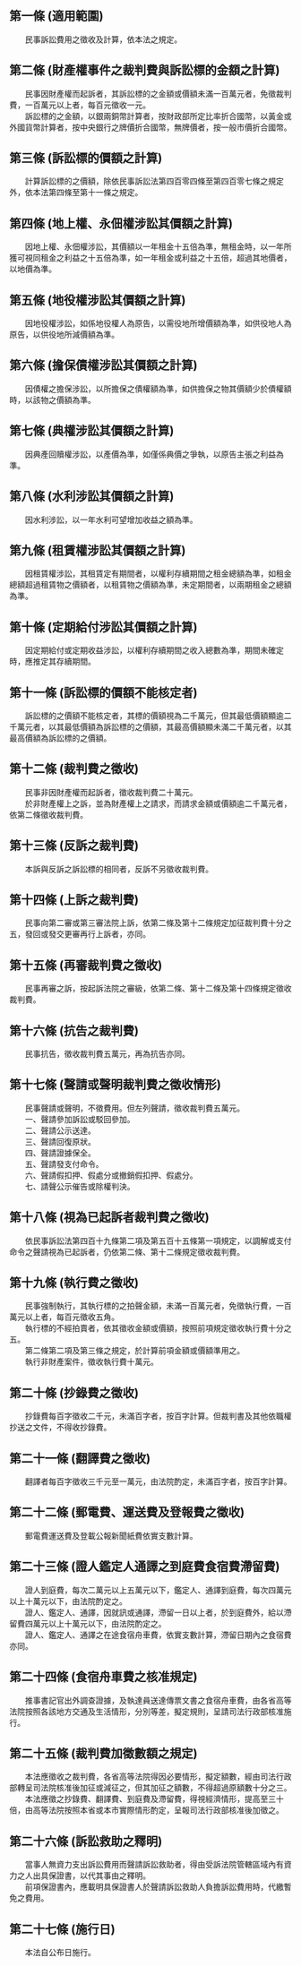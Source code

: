 第一條 (適用範圍)
-----------------
　　民事訴訟費用之徵收及計算，依本法之規定。  


第二條 (財產權事件之裁判費與訴訟標的金額之計算)
-----------------------------------------------
　　民事因財產權而起訴者，其訴訟標的之金額或價額未滿一百萬元者，免徵裁判費，一百萬元以上者，每百元徵收一元。  
　　訴訟標的之金額，以銀兩銅幣計算者，按財政部所定比率折合國幣，以黃金或外國貨幣計算者，按中央銀行之牌價折合國幣，無牌價者，按一般市價折合國幣。  


第三條 (訴訟標的價額之計算)
---------------------------
　　計算訴訟標的之價額，除依民事訴訟法第四百零四條至第四百零七條之規定外，依本法第四條至第十一條之規定。  


第四條 (地上權、永佃權涉訟其價額之計算)
---------------------------------------
　　因地上權、永佃權涉訟，其價額以一年租金十五倍為準，無租金時，以一年所獲可視同租金之利益之十五倍為準，如一年租金或利益之十五倍，超過其地價者，以地價為準。  


第五條 (地役權涉訟其價額之計算)
-------------------------------
　　因地役權涉訟，如係地役權人為原告，以需役地所增價額為準，如供役地人為原告，以供役地所減價額為準。  


第六條 (擔保債權涉訟其價額之計算)
---------------------------------
　　因債權之擔保涉訟，以所擔保之債權額為準，如供擔保之物其價額少於債權額時，以該物之價額為準。  


第七條 (典權涉訟其價額之計算)
-----------------------------
　　因典產回贖權涉訟，以產價為準，如僅係典價之爭執，以原告主張之利益為準。  


第八條 (水利涉訟其價額之計算)
-----------------------------
　　因水利涉訟，以一年水利可望增加收益之額為準。  


第九條 (租賃權涉訟其價額之計算)
-------------------------------
　　因租賃權涉訟，其租賃定有期間者，以權利存續期間之租金總額為準，如租金總額超過租賃物之價額者，以租賃物之價額為準，未定期間者，以兩期租金之總額為準。  


第十條 (定期給付涉訟其價額之計算)
---------------------------------
　　因定期給付或定期收益涉訟，以權利存續期間之收入總數為準，期間未確定時，應推定其存續期間。  


第十一條 (訴訟標的價額不能核定者)
---------------------------------
　　訴訟標的之價額不能核定者，其標的價額視為二千萬元，但其最低價額顯逾二千萬元者，以其最低價額為訴訟標的之價額，其最高價額顯未滿二千萬元者，以其最高價額為訴訟標的之價額。  


第十二條 (裁判費之徵收)
-----------------------
　　民事非因財產權而起訴者，徵收裁判費二十萬元。  
　　於非財產權上之訴，並為財產權上之請求，而請求金額或價額逾二千萬元者，依第二條徵收裁判費。  


第十三條 (反訴之裁判費)
-----------------------
　　本訴與反訴之訴訟標的相同者，反訴不另徵收裁判費。  


第十四條 (上訴之裁判費)
-----------------------
　　民事向第二審或第三審法院上訴，依第二條及第十二條規定加征裁判費十分之五，發回或發交更審再行上訴者，亦同。  


第十五條 (再審裁判費之徵收)
---------------------------
　　民事再審之訴，按起訴法院之審級，依第二條、第十二條及第十四條規定徵收裁判費。  


第十六條 (抗告之裁判費)
-----------------------
　　民事抗告，徵收裁判費五萬元，再為抗告亦同。  


第十七條 (聲請或聲明裁判費之徵收情形)
-------------------------------------
　　民事聲請或聲明，不徵費用。但左列聲請，徵收裁判費五萬元。  
　　一、聲請參加訴訟或駁回參加。  
　　二、聲請公示送達。  
　　三、聲請回復原狀。  
　　四、聲請證據保全。  
　　五、聲請發支付命令。  
　　六、聲請假扣押、假處分或撤銷假扣押、假處分。  
　　七、請聲公示催告或除權判決。  


第十八條 (視為已起訴者裁判費之徵收)
-----------------------------------
　　依民事訴訟法第四百十九條第二項及第五百十五條第一項規定，以調解或支付命令之聲請視為已起訴者，仍依第二條、第十二條規定徵收裁判費。  


第十九條 (執行費之徵收)
-----------------------
　　民事強制執行，其執行標的之拍聲金額，未滿一百萬元者，免徵執行費，一百萬元以上者，每百元徵收五角。  
　　執行標的不經拍賣者，依其徵收金額或價額，按照前項規定徵收執行費十分之五。  
　　第二條第二項及第三條之規定，於計算前項金額或價額準用之。  
　　執行非財產案件，徵收執行費十萬元。  


第二十條 (抄錄費之徵收)
-----------------------
　　抄錄費每百字徵收二千元，未滿百字者，按百字計算。但裁判書及其他依職權抄送之文件，不得收抄錄費。  


第二十一條 (翻譯費之徵收)
-------------------------
　　翻譯者每百字徵收三千元至一萬元，由法院酌定，未滿百字者，按百字計算。  


第二十二條 (郵電費、運送費及登報費之徵收)
-----------------------------------------
　　郵電費運送費及登載公報新聞紙費依實支數計算。  


第二十三條 (證人鑑定人通譯之到庭費食宿費滯留費)
-----------------------------------------------
　　證人到庭費，每次二萬元以上五萬元以下，鑑定人、通譯到庭費，每次四萬元以上十萬元以下，由法院酌定之。  
　　證人、鑑定人、通譯，因就訊或通譯，滯留一日以上者，於到庭費外，給以滯留費四萬元以上十萬元以下，由法院酌定之。  
　　證人、鑑定人、通譯之在途食宿舟車費，依實支數計算，滯留日期內之食宿費亦同。  


第二十四條 (食宿舟車費之核准規定)
---------------------------------
　　推事書記官出外調查證據，及執達員送達傳票文書之食宿舟車費，由各省高等法院按照各該地方交通及生活情形，分別等差，擬定規則，呈請司法行政部核准施行。  


第二十五條 (裁判費加徵數額之規定)
---------------------------------
　　本法應徵收之裁判費，各省高等法院得因必要情形，擬定額數，經由司法行政部轉呈司法院核准後加征或減征之，但其加征之額數，不得超過原額數十分之三。  
　　本法應徵之抄錄費、翻譯費、到庭費及滯留費，得視經濟情形，提高至三十倍，由高等法院按照本省或本市實際情形酌定，呈報司法行政部核准後加徵之。  


第二十六條 (訴訟救助之釋明)
---------------------------
　　當事人無資力支出訴訟費用而聲請訴訟救助者，得由受訴法院管轄區域內有資力之人出具保證書，以代其事由之釋明。  
　　前項保證書內，應載明具保證書人於聲請訴訟救助人負擔訴訟費用時，代繳暫免之費用。  


第二十七條 (施行日)
-------------------
　　本法自公布日施行。